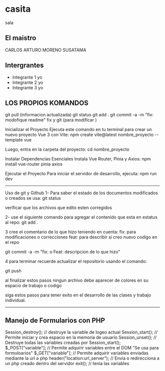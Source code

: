 # casita
sala
## El maistro
CARLOS ARTURO MORENO SUSATAMA

## Intergrantes
  * Integrante 1 yo
  * Integrante 2 yo
  * Integrante 3 yo

## LOS PROPIOS KOMANDOS
git pull (informacion actualizada)
git status
git add .
git commit -a -m "fix: modofique readme"
fix y git (para modificar )


Inicializar el Proyecto
Ejecuta este comando en tu terminal para crear un nuevo proyecto Vue 3 con Vite:
npm create vite@latest nombre_proyecto --template vue
 
Luego, entra en la carpeta del proyecto:
cd nombre_proyecto
 
Instalar Dependencias Esenciales
Instala Vue Router, Pinia y Axios:
npm install vue-router pinia axios
 
Ejecutar el Proyecto
Para iniciar el servidor de desarrollo, ejecuta:
npm run dev
 
________________________________________________________________________________________________
Uso de git y Github
1- Para saber el estado de los documentos modificados o creados se usa: 
git status
 
verificar que los archivos que edito esten corregidos
 
2- use el siguiente comando para agregar el contenido que esta en estatus al repo:
git add .
 
3 cree el comentario de lo que hizo teniendo en cuenta:
fix: para modificaciones o correcciones
feat: para describir si creo nuevo codigo en el repo
 
git commit -a -m "fix: o Feat: descripcion de lo que hizo"
 
 
4 para terminar recuerde actualizar el repositorio usando el comando:
 
git push
 
al finalizar estos pasos ningun archivo debe aparecer de colores en su espacio de trabajo o codigo
 
siga estos pasos para tener exito en el desarrollo de las clases y trabajo individual.

________________________________________________________________________________________________

## Manejo de Formularios con PHP

Session_destroy(); // destruye la variable de logeo actual
Session_start(); // Permite iniciar y crea espacio en la memoria de usuario
Session_unset(); // Destruye todas las variables creadas por Session_start();
$_POST["variable"]; // Permite adquirir variables entre el DOM "Se usa para formuloarios"
$_GET["variable"]; // Permite adquirir variables enviadas mediante la url a php
header("location:url_server"); // Envia o redirecciona a un php creado dentro del servidor
exit(); // tenia las variables
